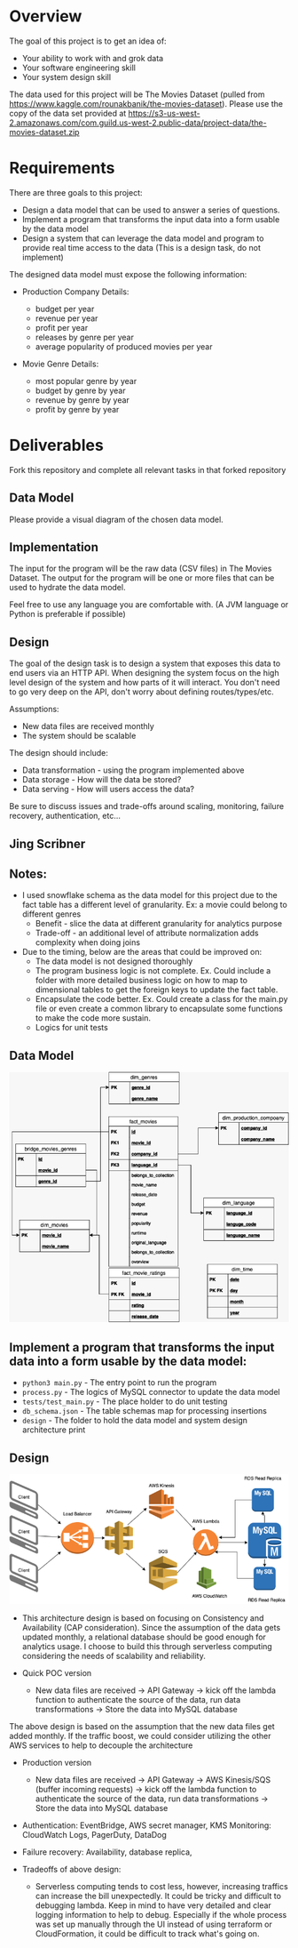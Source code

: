 # Overview
The goal of this project is to get an idea of:
* Your ability to work with and grok data 
* Your software engineering skill 
* Your system design skill 


The data used for this project will be The Movies Dataset (pulled from https://www.kaggle.com/rounakbanik/the-movies-dataset).
Please use the copy of the data set provided at https://s3-us-west-2.amazonaws.com/com.guild.us-west-2.public-data/project-data/the-movies-dataset.zip
# Requirements

There are three goals to this project:
* Design a data model that can be used to answer a series of questions. 
* Implement a program that transforms the input data into a form usable by the data model
* Design a system that can leverage the data model and program to provide real time access to the data (This is a design task, do not implement)

The designed data model must expose the following information: 

* Production Company Details:
    * budget per year
    * revenue per year
    * profit per year
    * releases by genre per year
    * average popularity of produced movies per year
    
* Movie Genre Details:
    * most popular genre by year
    * budget by genre by year
    * revenue by genre by year
    * profit by genre by year

# Deliverables

Fork this repository and complete all relevant tasks in that forked repository

## Data Model 
Please provide a visual diagram of the chosen data model. 


## Implementation
The input for the program will be the raw data (CSV files) in The Movies Dataset.
The output for the program will be one or more files that can be used to hydrate the data model. 

Feel free to use any language you are comfortable with. (A JVM language or Python is preferable if possible)


## Design
The goal of the design task is to design a system that exposes this data to end users via an HTTP API.
When designing the system focus on the high level design of the system and how parts of it will interact. 
You don't need to go very deep on the API, don't worry about defining routes/types/etc. 

Assumptions: 
* New data files are received monthly
* The system should be scalable

The design should include: 
* Data transformation - using the program implemented above
* Data storage - How will the data be stored?
* Data serving - How will users access the data?

Be sure to discuss issues and trade-offs around scaling, monitoring, failure recovery, authentication, etc... 




 
## Jing Scribner
 
## Notes:
* I used snowflake schema as the data model for this project due to the fact table has a different level of granularity. Ex: a movie could belong to different genres
   * Benefit - slice the data at different granularity for analytics purpose
   * Trade-off - an additional level of attribute normalization adds complexity when doing joins
* Due to the timing, below are the areas that could be improved on:
   * The data model is not designed thoroughly
   * The program business logic is not complete. Ex. Could include a folder with more detailed business logic on how to map to dimensional tables to get the foreign keys to update the fact table.
   * Encapsulate the code better. Ex. Could create a class for the main.py file or even create a common library to encapsulate some functions to make the code more sustain.
   * Logics for unit tests
 
## Data Model
 
![image info](./design/js-datamodel.png "Title2")
 
## Implement a program that transforms the input data into a form usable by the data model:
   * `python3 main.py` - The entry point to run the program
   * `process.py` - The logics of MySQL connector to update the data model
   * `tests/test_main.py` - The place holder to do unit testing
   * `db_schema.json` - The table schemas map for processing insertions
   * `design` - The folder to hold the data model and system design architecture print
 
 
 
 
## Design
 
![image info](./design/js-systemdesign.png "Title2")
 
* This architecture design is based on focusing on Consistency and Availability (CAP consideration). Since the assumption of the data gets updated monthly, a relational database should be good enough for analytics usage. I choose to build this through serverless computing considering the needs of scalability and reliability.
 
* Quick POC version
  *  New data files are received -> API Gateway -> kick off the lambda function to authenticate the source of the data,
   run data transformations -> Store the data into MySQL database
 
The above design is based on the assumption that the new data files get added monthly. If the traffic boost, we could
consider utilizing the other AWS services  to help to decouple the architecture
 
* Production version
  *  New data files are received -> API Gateway -> AWS Kinesis/SQS (buffer incoming requests)
   -> kick off the lambda function to authenticate the source of the data,
   run data transformations -> Store the data into MySQL database
 
* Authentication: EventBridge, AWS secret manager, KMS
Monitoring: CloudWatch Logs, PagerDuty, DataDog
* Failure recovery: Availability, database replica,
 
* Tradeoffs of above design:
   * Serverless computing tends to cost less, however, increasing traffics can increase the bill unexpectedly.
   It could be tricky and difficult to debugging lambda. Keep in mind to have very detailed and clear logging information to help to debug. Especially if the whole process was set up manually through the UI instead of using terraform or
   CloudFormation, it could be difficult to track what's going on.

